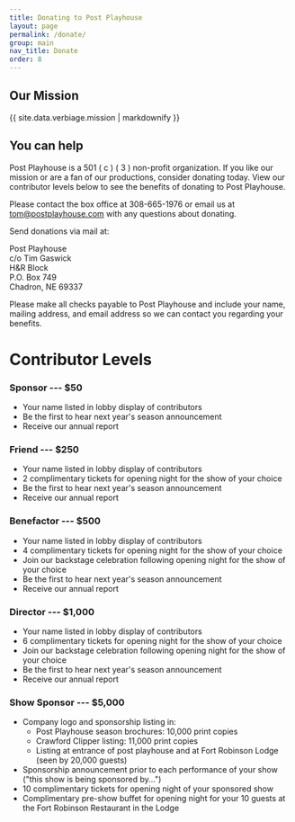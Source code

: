 ```yaml
---
title: Donating to Post Playhouse
layout: page
permalink: /donate/
group: main
nav_title: Donate
order: 8
---
```


## Our Mission

<div class="call-out">
  {{ site.data.verbiage.mission | markdownify }}
</div>

## You can help

Post Playhouse is a 501 ( c ) ( 3 ) non-profit organization. If you like our mission or are a fan of our productions, consider donating today. View our contributor levels below to see the benefits of donating to Post Playhouse.

Please contact the box office at 308-665-1976 or email us at [tom@postplayhouse.com](mailto:tom@postplayhouse.com) with any questions about donating.

Send donations via mail at:

Post Playhouse  
c/o Tim Gaswick  
H&R Block  
P.O. Box 749  
Chadron, NE 69337

Please make all checks payable to Post Playhouse and include your name, mailing address, and email address so we can contact you regarding your benefits.

# Contributor Levels

### Sponsor --- $50

- Your name listed in lobby display of contributors
- Be the first to hear next year's season announcement
- Receive our annual report

### Friend --- $250

- Your name listed in lobby display of contributors
- 2 complimentary tickets for opening night for the show of your choice
- Be the first to hear next year's season announcement
- Receive our annual report

### Benefactor --- $500

- Your name listed in lobby display of contributors
- 4 complimentary tickets for opening night for the show of your choice
- Join our backstage celebration following opening night for the show of your choice
- Be the first to hear next year's season announcement
- Receive our annual report

### Director --- $1,000

- Your name listed in lobby display of contributors
- 6 complimentary tickets for opening night for the show of your choice
- Join our backstage celebration following opening night for the show of your choice
- Be the first to hear next year's season announcement
- Receive our annual report

### Show Sponsor --- $5,000

- Company logo and sponsorship listing in:
  - Post Playhouse season brochures: 10,000 print copies
  - Crawford Clipper listing: 11,000 print copies
  - Listing at entrance of post playhouse and at Fort Robinson Lodge (seen by 20,000 guests)
- Sponsorship announcement prior to each performance of your show ("this show is being sponsored by...")
- 10 complimentary tickets for opening night of your sponsored show
- Complimentary pre-show buffet for opening night for your 10 guests at the Fort Robinson Restaurant in the Lodge
